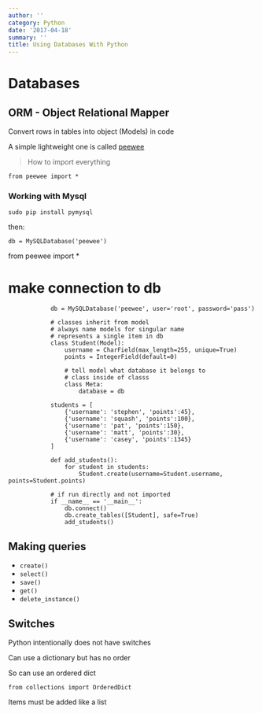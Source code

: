 ```yaml
---
author: ''
category: Python
date: '2017-04-18'
summary: ''
title: Using Databases With Python
---
```

# Databases

## ORM - Object Relational Mapper

Convert rows in tables into object (Models) in code

A simple lightweight one is called [peewee](https://github.com/coleifer/peewee)

> How to import everything

`from peewee import *`

### Working with Mysql

`sudo pip install pymysql`

then: 

`db = MySQLDatabase('peewee')`

from peewee import *

# make connection to db

                db = MySQLDatabase('peewee', user='root', password='pass')

                # classes inherit from model
                # always name models for singular name
                # represents a single item in db
                class Student(Model):
                    username = CharField(max_length=255, unique=True)
                    points = IntegerField(default=0)

                    # tell model what database it belongs to
                    # class inside of classs
                    class Meta:
                        database = db

                students = [
                    {'username': 'stephen', 'points':45},
                    {'username': 'squash', 'points':100},
                    {'username': 'pat', 'points':150},
                    {'username': 'matt', 'points':30},
                    {'username': 'casey', 'points':1345}
                ]

                def add_students():
                    for student in students:
                        Student.create(username=Student.username, points=Student.points)

                # if run directly and not imported
                if __name__ == '__main__':
                    db.connect()
                    db.create_tables([Student], safe=True)
                    add_students()

## Making queries

* `create()`
* `select()`
* `save()`
* `get()`
* `delete_instance()`

## Switches

Python intentionally does not have switches

Can use a dictionary but has no order

So can use an ordered dict

`from collections import OrderedDict`

Items must be added like a list